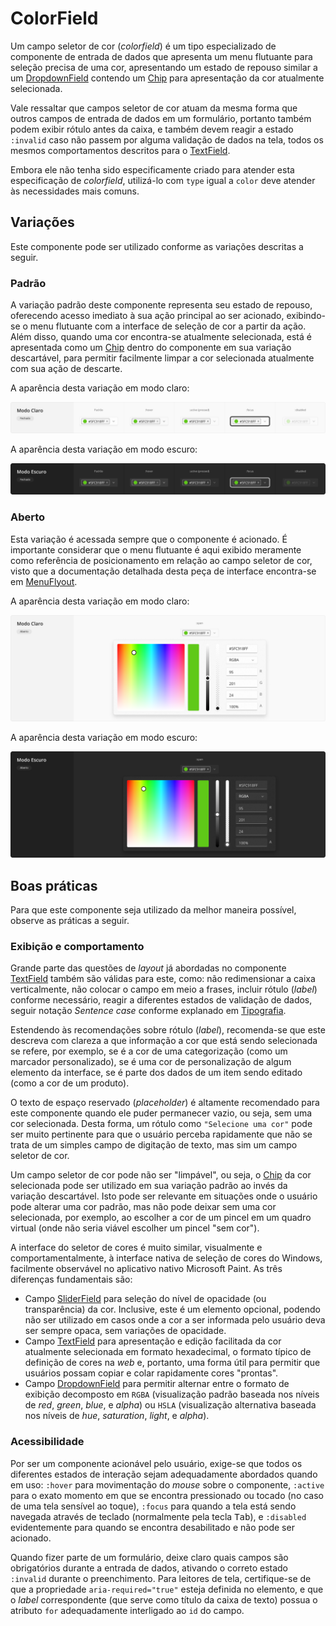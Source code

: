 # ColorField

Um campo seletor de cor (_colorfield_) é um tipo especializado de componente de entrada de dados que apresenta um menu flutuante para seleção precisa de uma cor, apresentando um estado de repouso similar a um [DropdownField](./dropdown-field.md) contendo um [Chip](./chip.md) para apresentação da cor atualmente selecionada.

Vale ressaltar que campos seletor de cor atuam da mesma forma que outros campos de entrada de dados em um formulário, portanto também podem exibir rótulo antes da caixa, e também devem reagir a estado `:invalid` caso não passem por alguma validação de dados na tela, todos os mesmos comportamentos descritos para o [TextField](./text-field.md).

<LinkToCpsElements name="input">
  <p>Embora ele não tenha sido especificamente criado para atender esta especificação de <i>colorfield</i>, utilizá-lo com <code>type</code> igual a <code>color</code> deve atender às necessidades mais comuns.</p>
</LinkToCpsElements>

## Variações

Este componente pode ser utilizado conforme as variações descritas a seguir.

### Padrão

A variação padrão deste componente representa seu estado de repouso, oferecendo acesso imediato à sua ação principal ao ser acionado, exibindo-se o menu flutuante com a interface de seleção de cor a partir da ação. Além disso, quando uma cor encontra-se atualmente selecionada, está é apresentada como um [Chip](./chip.md) dentro do componente em sua variação descartável, para permitir facilmente limpar a cor selecionada atualmente com sua ação de descarte.

A aparência desta variação em modo claro:

![ColorField - Modo Claro - Padrão](../assets/images/component-colorfield-light-closed.png)

A aparência desta variação em modo escuro:

![ColorField - Modo Escuro - Padrão](../assets/images/component-colorfield-dark-closed.png)

### Aberto

Esta variação é acessada sempre que o componente é acionado. É importante considerar que o menu flutuante é aqui exibido meramente como referência de posicionamento em relação ao campo seletor de cor, visto que a documentação detalhada desta peça de interface encontra-se em [MenuFlyout](./menu-flyout.md).

A aparência desta variação em modo claro:

![ColorField - Modo Claro - Aberto](../assets/images/component-colorfield-light-open.png)

A aparência desta variação em modo escuro:

![ColorField - Modo Escuro - Aberto](../assets/images/component-colorfield-dark-open.png)

## Boas práticas

Para que este componente seja utilizado da melhor maneira possível, observe as práticas a seguir.

### Exibição e comportamento

Grande parte das questões de _layout_ já abordadas no componente [TextField](./text-field.md) também são válidas para este, como: não redimensionar a caixa verticalmente, não colocar o campo em meio a frases, incluir rótulo (_label_) conforme necessário, reagir a diferentes estados de validação de dados, seguir notação _Sentence case_ conforme explanado em [Tipografia](../guia-visual/tipografia.md#regras-de-formatação).

Estendendo às recomendações sobre rótulo (_label_), recomenda-se que este descreva com clareza a que informação a cor que está sendo selecionada se refere, por exemplo, se é a cor de uma categorização (como um marcador personalizado), se é uma cor de personalização de algum elemento da interface, se é parte dos dados de um item sendo editado (como a cor de um produto).

O texto de espaço reservado (_placeholder_) é altamente recomendado para este componente quando ele puder permanecer vazio, ou seja, sem uma cor selecionada. Desta forma, um rótulo como `"Selecione uma cor"` pode ser muito pertinente para que o usuário perceba rapidamente que não se trata de um simples campo de digitação de texto, mas sim um campo seletor de cor.

Um campo seletor de cor pode não ser "limpável", ou seja, o [Chip](./chip.md) da cor selecionada pode ser utilizado em sua variação padrão ao invés da variação descartável. Isto pode ser relevante em situações onde o usuário pode alterar uma cor padrão, mas não pode deixar sem uma cor selecionada, por exemplo, ao escolher a cor de um pincel em um quadro virtual (onde não seria viável escolher um pincel "sem cor").

A interface do seletor de cores é muito similar, visualmente e comportamentalmente, à interface nativa de seleção de cores do Windows, facilmente observável no aplicativo nativo Microsoft Paint. As três diferenças fundamentais são:
- Campo [SliderField](./slider-field.md) para seleção do nível de opacidade (ou transparência) da cor. Inclusive, este é um elemento opcional, podendo não ser utilizado em casos onde a cor a ser informada pelo usuário deva ser sempre opaca, sem variações de opacidade.
- Campo [TextField](./text-field.md) para apresentação e edição facilitada da cor atualmente selecionada em formato hexadecimal, o formato típico de definição de cores na _web_ e, portanto, uma forma útil para permitir que usuários possam copiar e colar rapidamente cores "prontas".
- Campo [DropdownField](./dropdown-field.md) para permitir alternar entre o formato de exibição decomposto em `RGBA` (visualização padrão baseada nos níveis de _red_, _green_, _blue_, e _alpha_) ou `HSLA` (visualização alternativa baseada nos níveis de _hue_, _saturation_, _light_, e _alpha_).

### Acessibilidade

Por ser um componente acionável pelo usuário, exige-se que todos os diferentes estados de interação sejam adequadamente abordados quando em uso: `:hover` para movimentação do _mouse_ sobre o componente, `:active` para o exato momento em que se encontra pressionado ou tocado (no caso de uma tela sensível ao toque), `:focus` para quando a tela está sendo navegada através de teclado (normalmente pela tecla <kbd>Tab</kbd>), e `:disabled` evidentemente para quando se encontra desabilitado e não pode ser acionado.

Quando fizer parte de um formulário, deixe claro quais campos são obrigatórios durante a entrada de dados, ativando o correto estado `:invalid` durante o preenchimento. Para leitores de tela, certifique-se de que a propriedade `aria-required="true"` esteja definida no elemento, e que o _label_ correspondente (que serve como título da caixa de texto) possua o atributo `for` adequadamente interligado ao `id` do campo.
